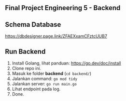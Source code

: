 ## Final Project Engineering 5 - Backend

## Schema Database
https://dbdesigner.page.link/ZFAEXxamCFztcUUB7

## Run Backend
1. Install Golang, lihat panduan: https://go.dev/doc/install
2. Clone repo ini.
3. Masuk ke folder <b>backend</b> (```cd backend/```)
4. Jalankan command: ```go mod tidy```
5. Jalankan server: ```go run main.go```
6. Lihat endpoint pada log.
7. Done.
